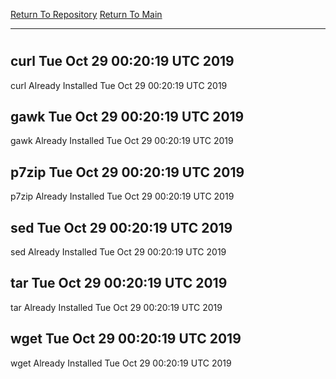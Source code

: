 [Return To Repository](https://github.com/deathbybandaid/piholeparser/)
[Return To Main](https://github.com/deathbybandaid/piholeparser/blob/master/RecentRunLogs/Mainlog.md)
____________________________________
# 
## curl Tue Oct 29 00:20:19 UTC 2019
curl Already Installed Tue Oct 29 00:20:19 UTC 2019
## gawk Tue Oct 29 00:20:19 UTC 2019
gawk Already Installed Tue Oct 29 00:20:19 UTC 2019
## p7zip Tue Oct 29 00:20:19 UTC 2019
p7zip Already Installed Tue Oct 29 00:20:19 UTC 2019
## sed Tue Oct 29 00:20:19 UTC 2019
sed Already Installed Tue Oct 29 00:20:19 UTC 2019
## tar Tue Oct 29 00:20:19 UTC 2019
tar Already Installed Tue Oct 29 00:20:19 UTC 2019
## wget Tue Oct 29 00:20:19 UTC 2019
wget Already Installed Tue Oct 29 00:20:19 UTC 2019
